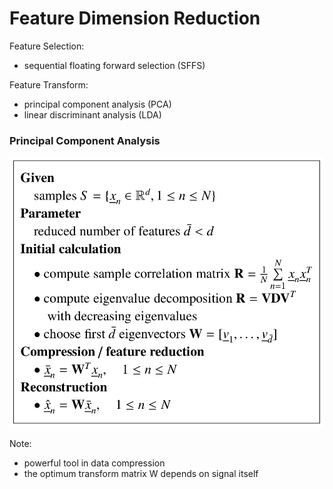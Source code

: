 # Feature Dimension Reduction

Feature Selection:

- sequential floating forward selection (SFFS)

Feature Transform:

- principal component analysis (PCA)
- linear discriminant analysis (LDA)

### Principal Component Analysis

![](pics/PCA.png)

Note:

- powerful tool in data compression
- the optimum transform matrix W depends on signal itself